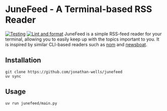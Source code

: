 # JuneFeed - A Terminal-based RSS Reader

[![Testing](https://github.com/jonathan-wells/junefeed/actions/workflows/test.yml/badge.svg)](https://github.com/jonathan-wells/junefeed/actions/workflows/test.yml)
[![Lint and format](https://github.com/jonathan-wells/junefeed/actions/workflows/lint_and_format.yml/badge.svg)](https://github.com/jonathan-wells/junefeed/actions/workflows/lint_and_format.yml)
JuneFeed is a simple RSS-feed reader for your terminal, allowing you to easily keep up with the
topics important to you. It is inspired by similar CLI-based readers such as
[nom](https://github.com/guyfedwards/nom) and [newsboat](https://github.com/newsboat/newsboat).

## Installation
```
git clone https://github.com/jonathan-wells/junefeed
uv sync
```

## Usage
```
uv run junefeed/main.py
```
